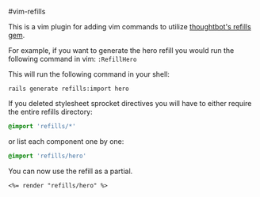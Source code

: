 #vim-refills

This is a vim plugin for adding vim commands to utilize
[thoughtbot's refills gem](http://github.com/thoughtbot/refills).

For example, if you want to generate the hero refill you would run
the following command in vim: `:RefillHero`

This will run the following command in your shell:

```
rails generate refills:import hero
```

If you deleted stylesheet sprocket directives you will have to either
require the entire refills directory:

``` sass
@import 'refills/*'
```

or list each component one by one:

``` sass
@import 'refills/hero'
```

You can now use the refill as a partial.

``` erb
<%= render "refills/hero" %>
```
